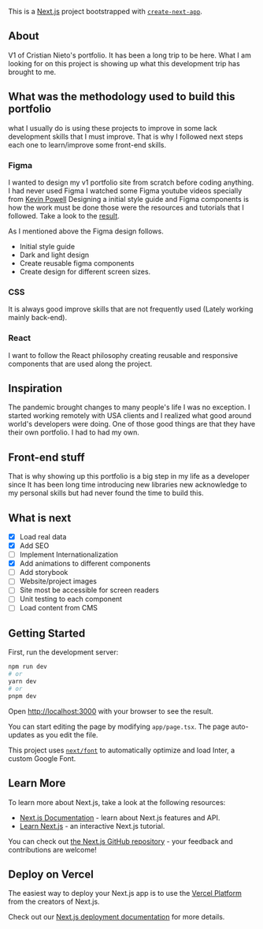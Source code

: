 This is a [Next.js](https://nextjs.org/) project bootstrapped with [`create-next-app`](https://github.com/vercel/next.js/tree/canary/packages/create-next-app).

## About

V1 of Cristian Nieto's portfolio. It has been a long trip to be here. What I am looking for on this project is showing up what this development trip has brought to me. 

## What was the methodology used to build this portfolio

what I usually do is using these projects to improve in some lack development skills that I must improve. That is why I followed next steps each one to learn/improve some front-end skills.

### Figma 

I wanted to design my v1 portfolio site from scratch before coding anything. I had never used Figma I watched some Figma youtube videos specially from [Kevin Powell](https://www.youtube.com/@KevinPowell) Designing a initial style guide and Figma components is how the work must be done those were the resources and tutorials that I followed. Take a look to the [result](https://www.figma.com/file/1hYDcbFc012YUmvs6jNCHN/CrisDev-Portfolio?type=design&node-id=25%3A159&mode=design&t=JpFk1QNS8IBYo495-1).

As I mentioned above the Figma design follows.

- Initial style guide
- Dark and light design
- Create reusable figma components
- Create design for different screen sizes.


### CSS

It is always good improve skills that are not frequently used (Lately working mainly back-end).

### React

I want to follow the React philosophy creating reusable and responsive components that are used along the project. 


## Inspiration

The pandemic brought changes to many people's life I was no exception. I started working remotely with USA clients and I realized what good around world's developers were doing. One of those good things are that they have their own portfolio. I had to had my own. 


## Front-end stuff

That is why showing up this portfolio is a big step in my life as a developer since It has been long time introducing new libraries new acknowledge to my personal skills but had never found the time to build this.  


## What is next


- [X] Load real data
- [X] Add SEO
- [ ] Implement Internationalization
- [X] Add animations to different components
- [ ] Add storybook
- [ ] Website/project images
- [ ] Site most be accessible for screen readers
- [ ] Unit testing to each component
- [ ] Load content from CMS

## Getting Started

First, run the development server:

```bash
npm run dev
# or
yarn dev
# or
pnpm dev
```

Open [http://localhost:3000](http://localhost:3000) with your browser to see the result.

You can start editing the page by modifying `app/page.tsx`. The page auto-updates as you edit the file.

This project uses [`next/font`](https://nextjs.org/docs/basic-features/font-optimization) to automatically optimize and load Inter, a custom Google Font.

## Learn More

To learn more about Next.js, take a look at the following resources:

- [Next.js Documentation](https://nextjs.org/docs) - learn about Next.js features and API.
- [Learn Next.js](https://nextjs.org/learn) - an interactive Next.js tutorial.

You can check out [the Next.js GitHub repository](https://github.com/vercel/next.js/) - your feedback and contributions are welcome!

## Deploy on Vercel

The easiest way to deploy your Next.js app is to use the [Vercel Platform](https://vercel.com/new?utm_medium=default-template&filter=next.js&utm_source=create-next-app&utm_campaign=create-next-app-readme) from the creators of Next.js.

Check out our [Next.js deployment documentation](https://nextjs.org/docs/deployment) for more details.
